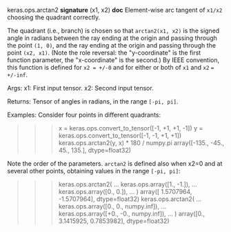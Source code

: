 keras.ops.arctan2
__signature__
(x1, x2)
__doc__
Element-wise arc tangent of `x1/x2` choosing the quadrant correctly.

The quadrant (i.e., branch) is chosen so that `arctan2(x1, x2)` is the
signed angle in radians between the ray ending at the origin and passing
through the point `(1, 0)`, and the ray ending at the origin and passing
through the point `(x2, x1)`. (Note the role reversal: the "y-coordinate"
is the first function parameter, the "x-coordinate" is the second.) By IEEE
convention, this function is defined for `x2 = +/-0` and for either or both
of `x1` and `x2` `= +/-inf`.

Args:
    x1: First input tensor.
    x2: Second input tensor.

Returns:
    Tensor of angles in radians, in the range `[-pi, pi]`.

Examples:
Consider four points in different quadrants:
>>> x = keras.ops.convert_to_tensor([-1, +1, +1, -1])
>>> y = keras.ops.convert_to_tensor([-1, -1, +1, +1])
>>> keras.ops.arctan2(y, x) * 180 / numpy.pi
array([-135., -45., 45., 135.], dtype=float32)

Note the order of the parameters. `arctan2` is defined also when x2=0 and
at several other points, obtaining values in the range `[-pi, pi]`:
>>> keras.ops.arctan2(
...     keras.ops.array([1., -1.]),
...     keras.ops.array([0., 0.]),
... )
array([ 1.5707964, -1.5707964], dtype=float32)
>>> keras.ops.arctan2(
...     keras.ops.array([0., 0., numpy.inf]),
...     keras.ops.array([+0., -0., numpy.inf]),
... )
array([0., 3.1415925, 0.7853982], dtype=float32)
